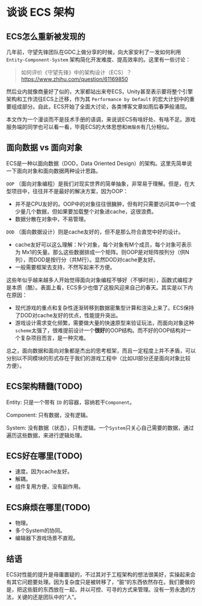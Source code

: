 # 谈谈 ECS 架构

## ECS怎么重新被发现的

几年前，守望先锋团队在GDC上做分享的时候，向大家安利了一发如何利用 `Entity-Component-System` 架构简化开发难度、提高效率的。这里有一些讨论：
> 如何评价《守望先锋》中的架构设计（ECS）？ https://www.zhihu.com/question/61169850

然后业内就像商量好了似的，大家都站出来夸ECS，Unity甚至表示要将整个引擎架构和工作流往ECS上迁移，作为其 `Performance by Default` 的宏大计划中的重要组成部分。自此，ECS开始了全面大讨论，各类博客文章如雨后春笋般涌现。

本文作为一个漫谈而不是技术手册的语调，来说说ECS有啥好处、有啥不足。游戏服务端的同学也可以看一看，毕竟ECS的大体思想和`微服务`有几分相似。

## 面向数据 vs 面向对象

ECS是一种以面向数据（DOD，Data Oriented Design）的架构。这里先简单说一下面向对象和面向数据两种设计思路。

`OOP` （面向对象编程）是我们对现实世界的简单抽象，非常易于理解。但是，在大型项目中，往往并不是最好的解决方案，因为OOP：
 - 并不是CPU友好的。OOP中的对象往往很臃肿，但有时只需要访问其中一个或少量几个数据，但如果要加载整个对象进cache，这很浪费。
 - 数据分散在对象中，不易管理。

`DOD` （面向数据设计）则是cache友好的，但不是那么符合直觉中好的设计。
 - cache友好可以这么理解：N个对象，每个对象有M个成员，每个对象可表示为 Mx1的矢量。那么这些数据排成一个矩阵。则OOP是对矩阵按列分（供N列），而DOD是按行分（共M行）。显然DOD对cache更友好。
 - 一般需要框架去支持，不然写起来不方便。

这些年似乎越来越多人开始觉得面向对象编程不够好（不够时尚），函数式编程才是本质（酷）。表面上看，ECS多少也借了这股风迎来自己的春天。其实是以下内在原因：
  - 现代游戏的重点和复杂性逐渐转移到数据密集型计算和渲染上来了。ECS保持了DOD对cache友好的优点，性能提升突出。
  - 游戏设计需求变化频繁，需要做大量的快速原型来验证玩法，而面向对象这种`scheme`太强了，很难提前设计一个**很好**的OOP结构。而不好的OOP结构对一个复杂项目而言，是一种灾难。

总之，面向数据和面向对象都是杰出的思考框架，而且一定程度上并不矛盾，可以分别以不同模块的形式存在于我们的游戏工程中（比如UI部分还是面向对象比较方便）。

## ECS架构精髓(TODO)

Entity: 只是一个带有 `ID` 的容器，容纳若干`Component`。

Component: 只有数据，没有逻辑。

System: 没有数据（状态），只有逻辑。一个`System`只关心自己需要的数据，通过遍历这些数据，来进行逻辑处理。



## ECS好在哪里(TODO)
- 速度。因为cache友好。
- 解耦。
- 组件复用方便，没有副作用。

## ECS麻烦在哪里(TODO)
- 物理。
- 多个System的协同。
- 编辑器下游戏场景不直观。


## 结语
ECS对性能的提升是毋庸置疑的，不过其对于工程架构的想法很美好，实操起来会有其它问题要处理。因为复杂度只是被转移了，“脏”的东西依然存在。我们要做的是，把这些脏的东西放在一起，并以可控、可寻的方式来管理。没有一劳永逸的方法，关键的还是团队中的“人”。